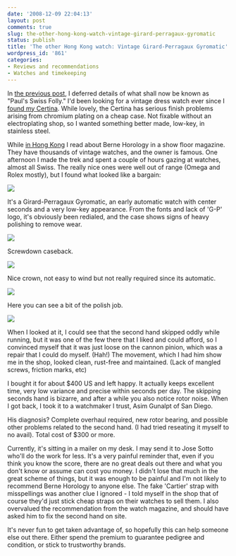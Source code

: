 ```yaml
---
date: '2008-12-09 22:04:13'
layout: post
comments: true
slug: the-other-hong-kong-watch-vintage-girard-perragaux-gyromatic
status: publish
title: 'The other Hong Kong watch: Vintage Girard-Perragaux Gyromatic'
wordpress_id: '861'
categories:
- Reviews and recommendations
- Watches and timekeeping
---
```


In [the previous post](http://fnord.phfactor.net/2008/12/09/review-of-a-generic-chinese-chronograph/), I deferred details of what shall now be known as "Paul's Swiss Folly." I'd been looking for a vintage dress watch ever since I [found my Certina](http://fnord.phfactor.net/2007/12/07/vintage-classic-and-cheap-paul-scores-a-certina/). While lovely, the Certina has serious finish problems arising from chromium plating on a cheap case. Not fixable without an electroplating shop, so I wanted something better made, low-key, in stainless steel.

While [in Hong Kong](http://fnord.phfactor.net/2008/09/15/hong-kong-pictures-posted/) I read about Berne Horology in a show floor magazine. They have thousands of vintage watches, and the owner is famous. One afternoon I made the trek and spent a couple of hours gazing at watches, almost all Swiss. The really nice ones were well out of range (Omega and Rolex mostly), but I found what looked like a bargain:

[![](http://fnord.phfactor.net/wp-content/uploads/2008/12/dscf4292-450x454.jpg)](http://fnord.phfactor.net/wp-content/uploads/2008/12/dscf4292.jpg)

It's a Girard-Perragaux Gyromatic, an early automatic watch with center seconds and a very low-key appearance. From the fonts and lack of 'G-P' logo, it's obviously been redialed, and the case shows signs of heavy polishing to remove wear. 

[![](http://fnord.phfactor.net/wp-content/uploads/2008/12/dscf4293-450x337.jpg)](http://fnord.phfactor.net/wp-content/uploads/2008/12/dscf4293.jpg)

Screwdown caseback.

[![](http://fnord.phfactor.net/wp-content/uploads/2008/12/dscf4294-449x463.jpg)](http://fnord.phfactor.net/wp-content/uploads/2008/12/dscf4294.jpg)

Nice crown, not easy to wind but not really required since its automatic.

[![](http://fnord.phfactor.net/wp-content/uploads/2008/12/dscf4296-450x282.jpg)](http://fnord.phfactor.net/wp-content/uploads/2008/12/dscf4296.jpg)

Here you can see a bit of the polish job.

[![](http://fnord.phfactor.net/wp-content/uploads/2008/12/dscf4297-450x357.jpg)](http://fnord.phfactor.net/wp-content/uploads/2008/12/dscf4297.jpg)

When I looked at it, I could see that the second hand skipped oddly while running, but it was one of the few there that I liked and could afford, so I convinced myself that it was just loose on the cannon pinion, which was a repair that I could do myself. (Hah!) The movement, which I had him show me in the shop, looked clean, rust-free and maintained. (Lack of mangled screws, friction marks, etc)

I bought it for about $400 US and left happy. It actually keeps excellent time, very low variance and precise within seconds per day. The skipping seconds hand is bizarre, and after a while you also notice rotor noise. When I got back, I took it to a watchmaker I trust, Asim Gunalpt of San Diego. 

His diagnosis? Complete overhaul required, new rotor bearing, and possible other problems related to the second hand. (I had tried reseating it myself to no avail). Total cost of $300 or more.

Currently, it's sitting in a mailer on my desk. I may send it to Jose Sotto who'll do the work for less. It's a very painful reminder that, even if you think you know the score, there are no great deals out there and what you don't know or assume can cost you money. I didn't lose that much in the great scheme of things, but it was enough to be painful and I'm not likely to recommend Berne Horology to anyone else. The fake 'Cartier' strap with misspellings was another clue I ignored - I told myself in the shop that of course they'd just stick cheap straps on their watches to sell them. I also overvalued the recommendation from the watch magazine, and should have asked him to fix the second hand on site.

It's never fun to get taken advantage of, so hopefully this can help someone else out there. Either spend the premium to guarantee pedigree and condition, or stick to trustworthy brands.

